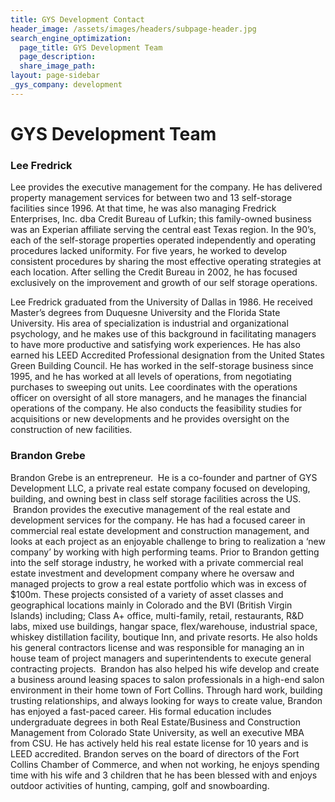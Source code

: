 ```yaml
---
title: GYS Development Contact
header_image: /assets/images/headers/subpage-header.jpg
search_engine_optimization:
  page_title: GYS Development Team
  page_description:
  share_image_path:
layout: page-sidebar
_gys_company: development
---
```


# GYS Development Team

### Lee Fredrick

Lee provides the executive management for the company. He has delivered property management services for between two and 13 self-storage facilities since 1996. At that time, he was also managing Fredrick Enterprises, Inc. dba Credit Bureau of Lufkin; this family-owned business was an Experian affiliate serving the central east Texas region. In the 90’s, each of the self-storage properties operated independently and operating procedures lacked uniformity. For five years, he worked to develop consistent procedures by sharing the most effective operating strategies at each location. After selling the Credit Bureau in 2002, he has focused exclusively on the improvement and growth of our self storage operations.

Lee Fredrick graduated from the University of Dallas in 1986. He received Master’s degrees from Duquesne University and the Florida State University. His area of specialization is industrial and organizational psychology, and he makes use of this background in facilitating managers to have more productive and satisfying work experiences. He has also earned his LEED Accredited Professional designation from the United States Green Building Council. He has worked in the self-storage business since 1995, and he has worked at all levels of operations, from negotiating purchases to sweeping out units. Lee coordinates with the operations officer on oversight of all store managers, and he manages the financial operations of the company. He also conducts the feasibility studies for acquisitions or new developments and he provides oversight on the construction of new facilities.

### Brandon Grebe

Brandon Grebe is an entrepreneur. &nbsp;He is a co-founder and partner of GYS Development LLC, a private real estate company focused on developing, building, and owning best in class self storage facilities across the US. &nbsp;Brandon provides the executive management of the real estate and development services for the company. He has had a focused career in commercial real estate development and construction management, and looks at each project as an enjoyable challenge to bring to realization a ‘new company’ by working with high performing teams. Prior to Brandon getting into the self storage industry, he worked with a private commercial real estate investment and development company where he oversaw and managed projects to grow a real estate portfolio which was in excess of $100m. These projects consisted of a variety of asset classes and geographical locations mainly in Colorado and the BVI (British Virgin Islands) including; Class A+ office, multi-family, retail, restaurants, R&D labs, mixed use buildings, hangar space, flex/warehouse, industrial space, whiskey distillation facility, boutique Inn, and private resorts. He also holds his general contractors license and was responsible for managing an in house team of project managers and superintendents to execute general contracting projects. &nbsp;Brandon has also helped his wife develop and create a business around leasing spaces to salon professionals in a high-end salon environment in their home town of Fort Collins. Through hard work, building trusting relationships, and always looking for ways to create value, Brandon has enjoyed a fast-paced career. His formal education includes undergraduate degrees in both Real Estate/Business and Construction Management from Colorado State University, as well an executive MBA from CSU. He has actively held his real estate license for 10 years and is LEED accredited. Brandon serves on the board of directors of the Fort Collins Chamber of Commerce, and when not working, he enjoys spending time with his wife and 3 children that he has been blessed with and enjoys outdoor activities of hunting, camping, golf and snowboarding.